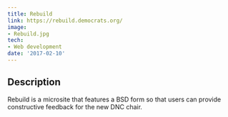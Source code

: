 ```yaml
---
title: Rebuild
link: https://rebuild.democrats.org/
image:
- Rebuild.jpg
tech:
- Web development
date: '2017-02-10'
---
```


## Description
Rebuild is a microsite that features a BSD form so that users can provide constructive feedback for the new DNC chair.
